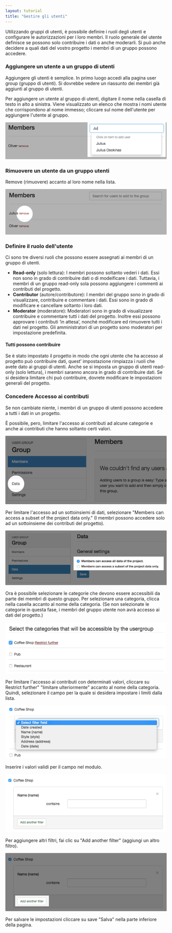 ```yaml
---
layout: tutorial
title: "Gestire gli utenti"
---
```


Utilizzando gruppi di utenti, è possibile definire i ruoli degli utenti e configurare le autorizzazioni per i loro membri. Il ruolo generale del utente definisce se possono solo contribuire i dati o anche moderarli. Si può anche decidere a quali dati del vostro progetto i membri di un gruppo possono accedere.

### Aggiungere un utente a un gruppo di utenti

Aggiungere gli utenti è semplice. In primo luogo accedi alla pagina user group (gruppo di utenti). Si dovrebbe vedere un riassunto dei membri già aggiunti al gruppo di utenti.

Per aggiungere un utente al gruppo di utenti, digitare il nome nella casella di testo in alto a sinistra. Viene visualizzato un elenco che mostra i nomi utente che corrispondono al nome immesso; cliccare sul nome dell'utente per aggiungere l'utente al gruppo.

![Add users](/images/add-remove-users-01.png)

### Rimuovere un utente da un gruppo utenti

Remove (rimuovere) accanto al loro nome nella lista.

![Remove users](/images/add-remove-users-02.png)

### Definire il ruolo dell'utente

Ci sono tre diversi ruoli che possono essere assegnati ai membri di un gruppo di utenti.

- **Read-only** (solo lettura): I membri possono soltanto vederi i dati. Essi non sono in grado di contribuire dati o di modeificare i dati. Tuttavia, i membri di un gruppo read-only sola possono aggiungere i commenti ai contributi del progetto.
- **Contributor** (autore/contributore): I membri del gruppo sono in grado di visualizzare, contribuire e commentare i dati. Essi sono in grado di modificare e cancellare soltanto i loro dati.
- **Moderator** (moderatore): Moderatori sono in grado di visualizzare contribuire e commentare tutti i dati del progetto. Inoltre essi possono approvare i contributi ‘in attesa’, nonché modificare ed rimuovere tutti i dati nel progetto. Gli amministratori di un progetto sono moderatori per impostazione predefinita.

#### Tutti possono contribuire

Se è stato impostato il progetto in modo che ogni utente che ha accesso al progetto può contribuire dati, quest’ impostazione rimpiazza i ruoli che avete dato ai gruppi di utenti. Anche se si imposta un gruppo di utenti read-only (solo lettura), i membri saranno ancora in grado di contribuire dati. Se si desidera limitare chi può contribuire, dovrete modificare le impostazioni generali del progetto.

### Concedere Accesso ai contributi

Se non cambiate niente, i membri di un gruppo di utenti possono accedere a tutti i dati in un progetto.

È possibile, pero, limitare l'accesso ai contributi ad alcune categorie e anche ai contributi che hanno soltanto certi valori.

![Go to data](/images/usergroup-data-01.png)

Per limitare l'accesso ad un sottoinsiemi di dati, selezionare "Members can access a subset of the project data only." (I membri possono accedere solo ad un sottoinsieme dei contributi del progetto).

![Select subset](/images/usergroup-data-02.png)

Ora è possibile selezionare le categorie che devono essere accessibili da parte dei membri di questo gruppo. Per selezionare una categoria, clicca nella casella accanto al nome della categoria. (Se non selezionate le categorie in questa fase, i membri del gruppo utente non avrà accesso ai dati del progetto.)

![Select category](/images/usergroup-data-03.png)

Per limitare l'accesso ai contributi con determinati valori, cliccare su Restrict further" "limitare ulteriormente" accanto al nome della categoria. Quindi, selezionare il campo per la quale si desidera impostare i limiti dalla lista.

![Select field](/images/usergroup-data-04.png)

Inserire i valori validi per il campo nel modulo.

![Select value](/images/usergroup-data-05.png)

Per aggiungere altri filtri, fai clic su "Add another filter" (aggiungi un altro filtro).

![Add another filter](/images/usergroup-data-06.png)

Per salvare le impostazioni cliccare su save "Salva" nella parte inferiore della pagina.
